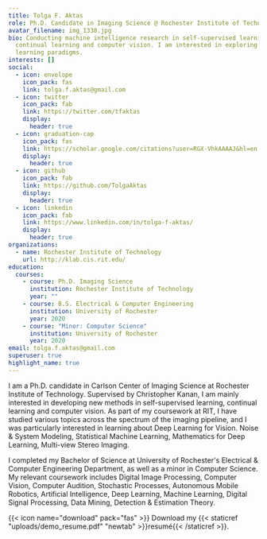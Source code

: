 ```yaml
---
title: Tolga F. Aktas
role: Ph.D. Candidate in Imaging Science @ Rochester Institute of Technology
avatar_filename: img_1338.jpg
bio: Conducting machine intelligence research in self-supervised learning,
  continual learning and computer vision. I am interested in exploring new deep
  learning paradigms.
interests: []
social:
  - icon: envelope
    icon_pack: fas
    link: tolga.f.aktas@gmail.com
  - icon: twitter
    icon_pack: fab
    link: https://twitter.com/tfaktas
    display:
      header: true
  - icon: graduation-cap
    icon_pack: fas
    link: https://scholar.google.com/citations?user=RGX-VhkAAAAJ&hl=en
    display:
      header: true
  - icon: github
    icon_pack: fab
    link: https://github.com/TolgaAktas
    display:
      header: true
  - icon: linkedin
    icon_pack: fab
    link: https://www.linkedin.com/in/tolga-f-aktas/
    display:
      header: true
organizations:
  - name: Rochester Institute of Technology
    url: http://klab.cis.rit.edu/
education:
  courses:
    - course: Ph.D. Imaging Science
      institution: Rochester Institute of Technology
      year: ""
    - course: B.S. Electrical & Computer Engineering
      institution: University of Rochester
      year: 2020
    - course: "Minor: Computer Science"
      institution: University of Rochester
      year: 2020
email: tolga.f.aktas@gmail.com
superuser: true
highlight_name: true
---
```

I am a Ph.D. candidate in Carlson Center of Imaging Science at Rochester Institute of Technology. Supervised by Christopher Kanan, I am mainly interested in developing new methods in self-supervised learning, continual learning and computer vision. As part of my coursework at RIT, I have studied various topics across the spectrum of the imaging pipeline, and I was particularly interested in learning about Deep Learning for Vision. Noise & System Modeling, Statistical Machine Learning, Mathematics for Deep Learning, Multi-view Stereo Imaging. 

I completed my Bachelor of Science at University of Rochester's Electrical & Computer Engineering Department, as well as a minor in Computer Science. My relevant coursework includes Digital Image Processing, Computer Vision, Computer Audition, Stochastic Processes, Autonomous Mobile Robotics, Artificial Intelligence, Deep Learning, Machine Learning, Digital Signal Processing, Data Mining, Detection & Estimation Theory.

{{< icon name="download" pack="fas" >}} Download my {{< staticref "uploads/demo_resume.pdf" "newtab" >}}resumé{{< /staticref >}}.